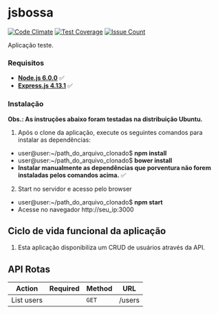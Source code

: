 # jsbossa
[![Code Climate](https://codeclimate.com/github/laerciosb/jsbossa/badges/gpa.svg)](https://codeclimate.com/github/laerciosb/jsbossa)
[![Test Coverage](https://codeclimate.com/github/laerciosb/jsbossa/badges/coverage.svg)](https://codeclimate.com/github/laerciosb/jsbossa/coverage)
[![Issue Count](https://codeclimate.com/github/laerciosb/jsbossa/badges/issue_count.svg)](https://codeclimate.com/github/laerciosb/jsbossa)

Aplicação teste.

### Requisitos ###

* **[Node.js 6.0.0](http://nodejs.org/en/)** :white_check_mark:
* **[Express.js 4.13.1](http://expressjs.com/pt-br/)** :white_check_mark:

### Instalação ###

**Obs.: As instruções abaixo foram testadas na distribuição Ubuntu.**

1. Após o clone da aplicação, execute os seguintes comandos para instalar as dependências:
  - user@user:~/path_do_arquivo_clonado$ **npm install**
  - user@user:~/path_do_arquivo_clonado$ **bower install**
  - **Instalar manualmente as dependências que porventura não forem instaladas pelos comandos acima.** :white_check_mark:

2. Start no servidor e acesso pelo browser
  - user@user:~/path_do_arquivo_clonado$ **npm start**
  - Acesse no navegador http://seu_ip:3000

## Ciclo de vida funcional da aplicação ##

1. Esta aplicação disponibiliza um CRUD de usuários através da API.


## API Rotas ##

|   Action                                 | Required          | Method    | URL                                               
| -----------------------------------------|-------------------|-----------|----------------------------------------------------- 
|   List users                             |                   |  `GET`    | /users
